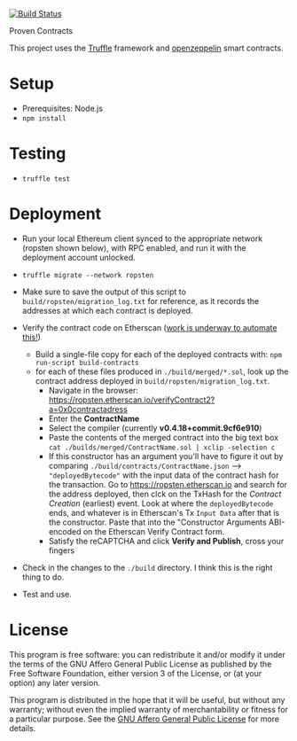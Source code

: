[![Build Status](https://travis-ci.org/proven-systems/proven-eth.svg?branch=master)](https://travis-ci.org/proven-systems/proven-eth)

Proven Contracts

This project uses the [Truffle](http://truffleframework.com/) framework and [openzeppelin](https://openzeppelin.org/) smart contracts.

# Setup

* Prerequisites: Node.js
* `npm install`

# Testing

* `truffle test`

# Deployment

* Run your local Ethereum client synced to the appropriate network (ropsten shown below), with RPC enabled, and run it with the deployment account unlocked.
* `truffle migrate --network ropsten`
* Make sure to save the output of this script to `build/ropsten/migration_log.txt` for reference, as it records the addresses at which each contract is deployed.
* Verify the contract code on Etherscan ([work is underway to automate this!](https://github.com/trufflesuite/truffle/issues/564))
  * Build a single-file copy for each of the deployed contracts with: `npm run-script build-contracts` 
  * for each of these files produced in `./build/merged/*.sol`, look up the contract address deployed in `build/ropsten/migration_log.txt`.
    * Navigate in the browser: https://ropsten.etherscan.io/verifyContract2?a=0x0contractadress
    * Enter the **ContractName**
    * Select the compiler (currently **v0.4.18+commit.9cf6e910**)
    * Paste the contents of the merged contract into the big text box `cat ./builds/merged/ContractName.sol | xclip -selection c`
    * If this constructor has an argument you'll have to figure it out by comparing `./build/contracts/ContractName.json` —> `"deployedBytecode"` with the input data of the contract hash for the transaction.  Go to https://ropsten.etherscan.io and search for the address deployed, then clck on the TxHash for the *Contract Creation* (earliest) event. Look at where the `deployedBytecode` ends, and whatever is in Etherscan's Tx `Input Data` after that is the constructor. Paste that into the "Constructor Arguments ABI-encoded on the Etherscan Verify Contract form.
    * Satisfy the reCAPTCHA and click **Verify and Publish**, cross your fingers

* Check in the changes to the `./build` directory. I think this is the right thing to do.
* Test and use.


# License

This program is free software: you can redistribute it and/or modify it under the terms of the GNU Affero General Public License as published by the Free Software Foundation, either version 3 of the License, or (at your option) any later version.

This program is distributed in the hope that it will be useful, but without any warranty; without even the implied warranty of merchantability or fitness for a particular purpose.  See the [GNU Affero General Public License](http://www.gnu.org/licenses/agpl.html) for more details.
